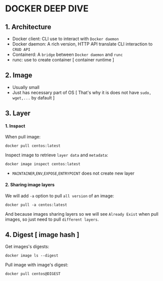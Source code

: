 # DOCKER DEEP DIVE

## 1. Architecture
* Docker client: CLI use to interact with `Docker daemon`
* Docker daemon: A rich version, HTTP API translate CLI interaction to `CRUD API`
* Containerd: A `bridge` between `Docker daemon` and `runc`
* runc: use to create container [ container runtime ]

## 2. Image
- Usually small
- Just has necessary part of OS [ That's why it is does not have `sudo, wget,...` by dafault ]

## 3. Layer
#### 1. Inspact

When pull image:
```
docker pull centos:latest
```

Inspect image to retrieve `layer data` and `metadata`:
```
docker image inspect centos:latest
```

* `MAINTAINER`,`ENV`,`EXPOSE`,`ENTRYPOINT` does not create new layer

#### 2. Sharing image layers

We will add `-a` option to pull `all version` of an image:
```
docker pull -a centos:latest
```

And because images sharing layers so we will see `Already Exist` when pull images, so just need to pull `different layers`.

## 4. Digest [ image hash ]
Get images's digests:
```
docker image ls --digest
```

Pull image with image's digest:
```
docker pull centos@DIGEST
```
